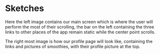 # Sketches
Here the left image contains our main screen which is where the user will perform the most of their scrolling, the bar on the left containing the three links to other places of the app remain static while the center point scrolls.

The right most image is how our profile page will look like, containing the links and pictures of smoothies, with their profile picture at the top.
